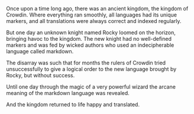 Once upon a time long ago, there was an ancient kingdom, the kingdom of Crowdin. Where everything ran smoothly, all languages had its unique markers, and all translations were always correct and indexed regularly.

But one day an unknown knight named Rocky loomed on the horizon, bringing havoc to the kingdom. The new knight had no well-defined markers and was fed by wicked authors who used an indecipherable language called markdown.

The disarray was such that for months the rulers of Crowdin tried unsuccessfully to give a logical order to the new language brought by Rocky, but without success.

Until one day through the magic of a very powerful wizard the arcane meaning of the markdown language was revealed.

And the kingdom returned to life happy and translated.
